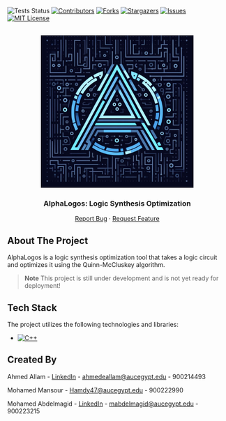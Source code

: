 <a name="readme-top"></a>


<!-- PROJECT SHIELDS -->
<img src="https://github.com/ahmed-alllam/AlphaLogos/actions/workflows/tests.yml/badge.svg" alt="Tests Status" height="28"></img>
[![Contributors][contributors-shield]][contributors-url]
[![Forks][forks-shield]][forks-url]
[![Stargazers][stars-shield]][stars-url]
[![Issues][issues-shield]][issues-url]
[![MIT License][license-shield]][license-url]



<!-- PROJECT LOGO -->
<br />
<div align="center">

  <a href="https://github.com/ahmed-alllam/AlphaLogos">
    <img src="assets/project-image.jpeg" alt="AlphaLogos!" width="350">
  </a>

<h3 align="center">AlphaLogos: Logic Synthesis Optimization</h3>

  <p align="center">
<!--     <a href="https://github.com/ahmed-alllam/AlphaLogos">View Demo</a> -->
<!--     · -->
    <a href="https://github.com/ahmed-alllam/AlphaLogos/issues">Report Bug</a>
    ·
    <a href="https://github.com/ahmed-alllam/AlphaLogos/issues">Request Feature</a>
  </p>
</div>


<!-- ABOUT THE PROJECT -->


## About The Project

AlphaLogos is a logic synthesis optimization tool that takes a logic circuit and optimizes it using the Quinn-McCluskey algorithm.

> **Note**
> This project is still under development and is not yet ready for deployment!


## Tech Stack

The project utilizes the following technologies and libraries:

* [![C++](https://img.shields.io/badge/C++-00599C?style=for-the-badge&logo=c%2B%2B&logoColor=white)](https://isocpp.org/)


<!-- CONTACT -->
## Created By

Ahmed Allam - [LinkedIn](https://linkedin.com/in/ahmed-e-allam) - ahmedeallam@aucegypt.edu - 900214493

Mohamed Mansour - Hamdy47@aucegypt.edu - 900222990

Mohamed Abdelmagid - [LinkedIn](https://www.linkedin.com/in/mohamed-abdelmagid-3aab51195/) - mabdelmagid@aucegypt.edu - 900223215


<!-- MARKDOWN LINKS & IMAGES -->
[contributors-shield]: https://img.shields.io/github/contributors/ahmed-alllam/AlphaLogos.svg?style=for-the-badge
[contributors-url]: https://github.com/ahmed-alllam/AlphaLogos/graphs/contributors
[forks-shield]: https://img.shields.io/github/forks/ahmed-alllam/AlphaLogos.svg?style=for-the-badge
[forks-url]: https://github.com/ahmed-alllam/AlphaLogos/network/members
[stars-shield]: https://img.shields.io/github/stars/ahmed-alllam/AlphaLogos.svg?style=for-the-badge
[stars-url]: https://github.com/ahmed-alllam/AlphaLogos/stargazers
[issues-shield]: https://img.shields.io/github/issues/ahmed-alllam/AlphaLogos.svg?style=for-the-badge
[issues-url]: https://github.com/ahmed-alllam/AlphaLogos/issues
[license-shield]: https://img.shields.io/github/license/ahmed-alllam/AlphaLogos.svg?style=for-the-badge
[license-url]: https://github.com/ahmed-alllam/AlphaLogos/blob/master/LICENSE.txt
[linkedin-shield]: https://img.shields.io/badge/-LinkedIn-black.svg?style=for-the-badge&logo=linkedin&colorB=555
[product-screenshot]: images/screenshot.png
